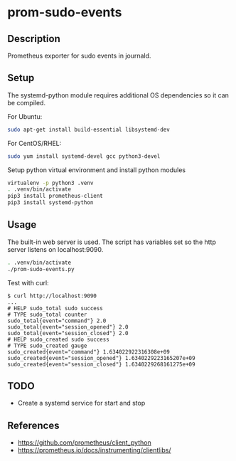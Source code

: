# prom-sudo-events

## Description

Prometheus exporter for sudo events in journald.

## Setup

The systemd-python module requires additional OS dependencies so it can be compiled.

For Ubuntu:

```bash
sudo apt-get install build-essential libsystemd-dev
```

For CentOS/RHEL:

```bash
sudo yum install systemd-devel gcc python3-devel
```

Setup python virtual environment and install python modules

```bash
virtualenv -p python3 .venv
. .venv/bin/activate
pip3 install prometheus-client
pip3 install systemd-python
```

## Usage

The built-in web server is used.  The script has variables set so the http server listens on localhost:9090.

```bash
. .venv/bin/activate
./prom-sudo-events.py
```

Test with curl:

```
$ curl http://localhost:9090
...
# HELP sudo_total sudo success
# TYPE sudo_total counter
sudo_total{event="command"} 2.0
sudo_total{event="session_opened"} 2.0
sudo_total{event="session_closed"} 2.0
# HELP sudo_created sudo success
# TYPE sudo_created gauge
sudo_created{event="command"} 1.634022922316308e+09
sudo_created{event="session_opened"} 1.6340229223165207e+09
sudo_created{event="session_closed"} 1.6340229268161275e+09
```

## TODO

- Create a systemd service for start and stop

## References

- https://github.com/prometheus/client_python
- https://prometheus.io/docs/instrumenting/clientlibs/


